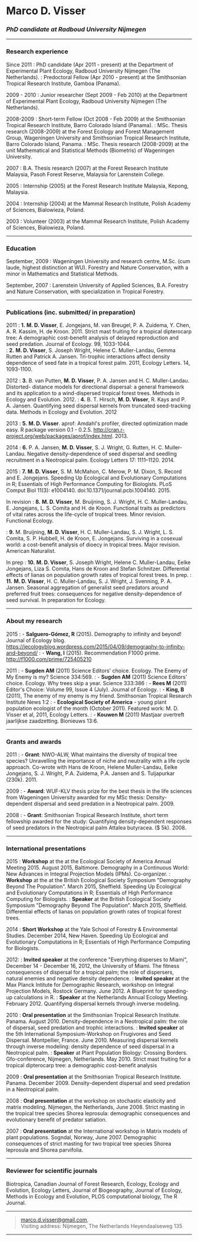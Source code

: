 # Marco D. Visser

### *PhD candidate at Radboud University Nijmegen*

---

### Research experience
Since 2011
:      PhD candidate (Apr 2011 - present) at the Department of Experimental Plant Ecology, Radboud University Nijmegen (The Netherlands). 
:      Predoctoral Fellow (Apr 2010 - present) at the Smithsonian Tropical Research Institute, Gamboa (Panama).

2009 - 2010
:      Junior researcher (Sept 2009 - Feb 2010) at the Department of Experimental Plant Ecology,  Radboud University Nijmegen (The Netherlands).

2008-2009
:	 Short-term Fellow (Oct 2008 - Feb 2009) at the Smithsonian Tropical Research Institute, Barro Colorado Island (Panama). 
:	  MSc. Thesis research (2008-2009) at the Forest Ecology and Forest Management Group, Wageningen University and Smithsonian Tropical Research Institute, Barro Colorado Island, Panama.
:	   MSc. Thesis research (2008-2009) at the unit Mathematical and Statistical Methods (Biometris) of Wageningen University.

2007
:	 B.A. Thesis research (2007) at the Forest Research Institute Malaysia, Pasoh Forest Reserve, Malaysia for Larenstein College.

2005
:	 Internship (2005) at the Forest Research Institute Malaysia, Kepong, Malaysia.

2004
:	Internship (2004) at the Mammal Research Institute, Polish Academy of Sciences, Bialowieza, Poland.

2003
:	 Volunteer (2003) at the Mammal Research Institute, Polish Academy of Sciences, Bialowieza, Poland.

---

### Education
September, 2009
: 	   Wageningen University and research centre, M.Sc. (cum laude, highest distinction at WU).
 Forestry and Nature Conservation, with a minor in Mathematics and Statistical Methods.

September, 2007
: 	   Larenstein University of Applied Sciences, B.A.
Forestry and Nature Conservation, with specialization in Tropical Forestry.

---

### Publications (inc. submitted/ in preparation)
2011
:	**1.** **M. D. Visser**, E. Jongejans, M. van Breugel, P. A. Zuidema, Y. Chen, A. R. Kassim, H. de Kroon. 2011.  Strict mast fruiting for a tropical dipterocarp tree: A demographic cost-benefit analysis of delayed reproduction and seed predation. Journal of Ecology. 99, 1033-1044.  
:	**2.** **M. D. Visser**, S. Joseph Wright, Helene C. Muller-Landau, Gemma Rutten and Patrick A. Jansen. Tri-trophic interactions affect density dependence of seed fate in a tropical forest palm. 2011, Ecology Letters. 14, 1093-1100.

2012
:	**3.** B. van Putten, **M. D. Visser**, P. A. Jansen and H. C. Muller-Landau. Distorted- distance models for directional dispersal: a general framework and its application to a wind-dispersed tropical forest trees. Methods in Ecology and Evolution. 2012.
:	**4.** B. T. Hirsch, **M. D. Visser**, R. Kays and P. A. Jansen.  Quantifying seed dispersal kernels from truncated seed-tracking data. Methods in Ecology and Evolution. 2012

2013
:	**5.** **M. D. Visser**. aprof: Amdahl's profiler, directed optimization made easy. R package version 0.1 - 0.2.5. http://cran.r-project.org/web/packages/aprof/index.html. 2013.

2014
:	**6.** P. A. Jansen, **M. D. Visser**, S. J. Wright, G. Rutten, H. C.  Muller-Landau. Negative density-dependence of seed dispersal and seedling recruitment in a Neotropical palm. Ecology Letters 17: 1111–1120. 2014.

2015
:	**7.** **M. D. Visser**, S. M. McMahon, C. Merow, P. M. Dixon, S. Record and E. Jongejans.  Speeding Up Ecological and Evolutionary Computations in R; Essentials of High Performance Computing for Biologists. PLoS Comput Biol 11(3): e1004140. doi:10.1371/journal.pcbi.1004140. 2015.

In revision
:	**8.** **M. D. Visser**, M. Bruijning, S. J. Wright, H. C. Muller-Landau,  E. Jongejans, L. S. Comita and H. de Kroon. Functional traits as predictors of vital rates across the life-cycle of tropical trees. Minor revision. Functional Ecology.

:   **9.** M. Bruijning, **M. D. Visser**, H. C. Muller-Landau, S. J. Wright, L. S. Comita, S. P. Hubbell, H. de Kroon, E. Jongejans. Surviving in a cosexual world: a cost-benefit analysis of dioecy in tropical trees. Major revision. American Naturalist.

In prep
:	**10.** **M. D. Visser**, S. Joseph Wright, Helene C. Muller-Landau,  Eelke Jongejans, Liza S. Comita, Hans de Kroon and Stefan Schnitzer. Differential effects of lianas on population growth rates of tropical forest trees. In prep.
:	**11.** **M. D. Visser**, H. C. Muller-Landau, S. J. Wright, J. Svenning, P. A. Jansen. Seasonal aggregation of generalist seed predators around preferred fruit trees: consequences for negative density-dependence of seed survival. In preparation for Ecology.

---

### About my research
2015
:	- **Salguero-Gómez, R** (2015). Demography to infinity and beyond! Journal of Ecology blog. https://jecologyblog.wordpress.com/2015/04/09/demography-to-infinity-and-beyond/
:   - **Wang, I** (2015). Recommendation F1000 prime. http://f1000.com/prime/725405210 

<!--- uncomment if you want black space again
&nbsp;

&nbsp;
-->

2011
:	- **Sugden AM** (2011) Science Editors' choice. Ecology. The Enemy of My Enemy is my? Science 334:569.
:	- **Sugden AM** (2011) Science Editors' choice. Ecology. Why trees skip a year. Science 333:386
:	- **Rees M** (2011) Editor's Choice: Volume 99, Issue 4 (July). Journal of Ecology.
:	- **King, B** (2011), The enemy of my enemy is my friend. Smithsonian Tropical Research Institute News 1:2
:	- **Ecological Society of America** - young plant population ecologist of the month (October 2011). Featured work: M. D. Visser et al, 2011, Ecology Letters.
:	- **Kouwen M** (2011) Mastjaar overtreft jaarlijkse zaadzetting. Bionieuws 13:6.

---

### Grants and awards
2011
:	- **Grant**: NWO-ALW, What maintains the diversity of tropical tree species? Unravelling the importance of niche and neutrality with a life cycle approach. Co-wrote with Hans de Kroon, Helene Muller-Landau, Eelke Jongejans, S. J. Wright, P.A. Zuidema, P.A. Jansen and S. Tuljapurkar (230k). 2011.

2009
:	- **Award**: WUF-KLV thesis prize for the best thesis in the life sciences from Wageningen University awarded for my MSc thesis: Density-dependent dispersal and seed predation in a Neotropical palm. 2009.

2008
:	- **Grant**: Smithsonian Tropical Research Institute, short term fellowship awarded for the study: Quantifying density-dependent responses of seed predators in the Neotropical palm Attalea butyracea. ($ 5k). 2008. 

---

### International presentations

2015
:	**Workshop** at the at the Ecological Society of America Annual Meeting 2015. August 2015, Baltimore. Demography in a Continuous World: New Advances in Integral Projection Models (IPMs). Co-organizer.
:	**Workshop** at the at the British Ecological Society Symposium "Demography Beyond The Population". March 2015, Sheffield. Speeding Up Ecological and Evolutionary Computations in R; Essentials of High Performance Computing for Biologists.
:	 **Speaker** at the British Ecological Society Symposium "Demography Beyond The Population". March 2015, Sheffield. Differential effects of lianas on population growth rates of tropical forest trees.

2014
:	  **Short Workshop** at the Yale School of Forestry & Environmental Studies. December 2014, New Haven. Speeding Up Ecological and Evolutionary Computations in R; Essentials of High Performance Computing for Biologists.

2012:
:	 **Invited speaker** at the conference "Everything disperses to Miami", December 14 - December 16, 2012, the University of Miami. The fitness consequences of dispersal for a tropical palm; the role of dispersers, natural enemies and negative density dependence.
:	  **Invited speaker** at the Max Planck Intitute for Demographic Research, workshop on Integral Projection Models, Rostock Germany.  June 2012. A Blueprint for speeding-up calculations in R.
:	   **Speaker** at the Netherlands Annual Ecology Meeting. February 2012. Quantifying dispersal kernels through inverse modeling.

2010
:	 **Oral presentation** at the Smithsonian Tropical Research Institute. Panama. August 2010. Density-dependence in a Neotropical palm: the role of dispersal, seed predation and trophic interactions.
:	  **Invited speaker** at the 5th International Symposium-Workshop on Frugivores and Seed Dispersal. Montpellier, France. June 2010. Measuring dispersal kernels through inverse modeling: density dependence of seed dispersal in a Neotropical palm.
:	   **Speaker** at Plant Population Biology: Crossing Borders. Gfo-conference, Nijmegen, Netherlands. May 2010. Strict mast fruiting for a tropical dipterocarp tree: a demographic cost-benefit analysis

2009
:	 **Oral presentation** at the Smithsonian Tropical Research Institute. Panama. December 2009. Density-dependent dispersal and seed predation in a Neotropical palm.

2008
:	  **Oral presentation** at the workshop on stochastic elasticity and matrix modeling. Nijmegen, the Netherlands, June 2008. Strict masting in the tropical tree species Shorea leprosula: demographic consequences and evolutionary benefit of predator satiation.

2007
:	   **Oral presentation** at the International workshop in Matrix models of plant populations. Sogndal, Norway, June 2007. Demographic consequences of strict masting for two tropical tree species Shorea leprosula and Shorea parvifolia.

---

### Reviewer for scientific journals
Biotropica, Canadian Journal of Forest Research, Ecology, Ecology and Evolution, Ecology Letters, Journal of Biogeography, Journal of Ecology, Methods in Ecology and Evolution, PLOS computational biology, The R Journal. 

---

> <marco.d.visser@gmail.com>,  
> Visiting address: Nijmegen, The Netherlands Heyendaalseweg 135

---
